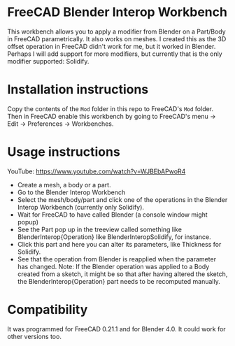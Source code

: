 # FreeCAD Blender Interop Workbench

This workbench allows you to apply a modifier from Blender on a Part/Body in FreeCAD parametrically. It also works on meshes.
I created this as the 3D offset operation in FreeCAD didn't work for me, but it worked in Blender.
Perhaps I will add support for more modifiers, but currently that is the only modifier supported: Solidify.

# Installation instructions
Copy the contents of the `Mod` folder in this repo to FreeCAD's `Mod` folder.
Then in FreeCAD enable this workbench by going to FreeCAD's menu -> Edit -> Preferences -> Workbenches.

# Usage instructions

YouTube: https://www.youtube.com/watch?v=WJBEbAPwoR4

- Create a mesh, a body or a part.
- Go to the Blender Interop Workbench
- Select the mesh/body/part and click one of the operations in the Blender Interop Workbench (currently only Solidify).
- Wait for FreeCAD to have called Blender (a console window might popup)
- See the Part pop up in the treeview called something like BlenderInterop{Operation} like BlenderInteropSolidify, for instance.
- Click this part and here you can alter its parameters, like Thickness for Solidify.
- See that the operation from Blender is reapplied when the parameter has changed. 
Note: If the Blender operation was applied to a Body created from a sketch, it might be so that after having altered the sketch, the BlenderInterop{Operation} part needs to be recomputed manually.

# Compatibility
It was programmed for FreeCAD 0.21.1 and for Blender 4.0. It could work for other versions too.
